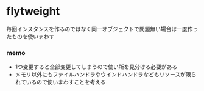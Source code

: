# flytweight
毎回インスタンスを作るのではなく同一オブジェクトで問題無い場合は一度作ったものを使いまわす

### memo
- 1つ変更すると全部変更してしまうので使い所を見分ける必要がある
- メモリ以外にもファイルハンドラやウインドハンドラなどもリソースが限られているので使いまわすことを考える
